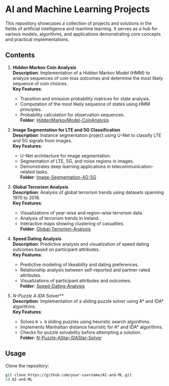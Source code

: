 # AI and Machine Learning Projects

This repository showcases a collection of projects and solutions in the fields of artificial intelligence and machine learning. It serves as a hub for various models, algorithms, and applications demonstrating core concepts and practical implementations.

## Contents

1. **Hidden Markov Coin Analysis**  
   **Description**: Implementation of a Hidden Markov Model (HMM) to analyze sequences of coin toss outcomes and determine the most likely sequence of coin choices.  
   **Key Features**:  
   - Transition and emission probability matrices for state analysis.  
   - Computation of the most likely sequence of states using HMM principles.  
   - Probability calculation for observation sequences.  
   **Folder**: [HiddenMarkovModel-CoinAnalysis](./HiddenMarkovModel-CoinAnalysis) 

2. **Image Segmentation for LTE and 5G Classification**  
   **Description**: Instance segmentation project using U-Net to classify LTE and 5G signals from images.  
   **Key Features**:  
   - U-Net architecture for image segmentation.  
   - Segmentation of LTE, 5G, and noise regions in images.  
   - Demonstrates deep learning applications in telecommunication-related tasks.  
   **Folder**: [Image-Segmentation-4G-5G](./Image-Segmentation-4G-5G)

3. **Global Terrorism Analysis**  
   **Description**: Analysis of global terrorism trends using datasets spanning 1970 to 2016.  
   **Key Features**:  
   - Visualizations of year-wise and region-wise terrorism data.  
   - Analysis of terrorism trends in Ireland.  
   - Interactive maps showing clustering of casualties.  
   **Folder**: [Global-Terrorism-Analysis](./Global-Terrorism-Analysis)

4. **Speed Dating Analysis**  
   **Description**: Predictive analysis and visualization of speed dating outcomes based on participant attributes.  
   **Key Features**:  
   - Predictive modeling of likeability and dating preferences.  
   - Relationship analysis between self-reported and partner-rated attributes.  
   - Visualizations of participant attributes and outcomes.  
   **Folder**: [Speed-Dating-Analysis](./Speed-Dating-Analysis)

5. **N-Puzzle A* IDA* Solver**  
   **Description**: Implementation of a sliding puzzle solver using A* and IDA* algorithms.  
   **Key Features**:  
   - Solves `N x N` sliding puzzles using heuristic search algorithms.  
   - Implements Manhattan distance heuristic for A* and IDA* algorithms.  
   - Checks for puzzle solvability before attempting a solution.  
   **Folder**: [N-Puzzle-AStar-IDAStar-Solver](./N-Puzzle-AStar-IDAStar-Solver)

## Usage

Clone the repository:  
```bash
git clone https://github.com/your-username/AI-and-ML.git
cd AI-and-ML
